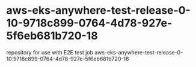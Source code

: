 # aws-eks-anywhere-test-release-0-10-9718c899-0764-4d78-927e-5f6eb681b720-18
repository for use with E2E test job aws-eks-anywhere-test-release-0-10:9718c899-0764-4d78-927e-5f6eb681b720-18
